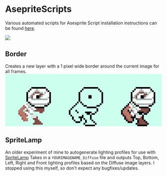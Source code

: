 # AsepriteScripts
Various automated scripts for Asesprite
Script installation instructions can be found [here](https://www.aseprite.org/docs/scripting/).

![](https://media.giphy.com/media/X10azJgFl8bXq/giphy.gif)

## Border
Creates a new layer with a 1 pixel wide border around the current image for all frames.
![](images/Border.gif)

## SpriteLamp
An older experiment of mine to autogenerate lighting profiles for use with [SpriteLamp](http://www.snakehillgames.com/spritelamp/)
Takes in a `YOURIMAGENAME_Diffuse` file and outputs Top, Bottom, Left, Right and Front lighting profiles based on the Diffuse image layers.
I stopped using this myself, so don't expect any bugfixes/updates.
